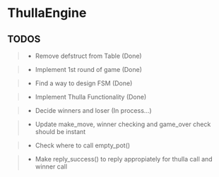 # ThullaEngine

## TODOS

>- Remove defstruct from Table (Done)

>- Implement 1st round of game (Done)

>- Find a way to design FSM (Done)

>- Implement Thulla Functionality (Done)

>- Decide winners and loser (In process...)

>- Update make_move, winner checking and game_over check should be instant

>- Check where to call empty_pot()

>- Make reply_success() to reply appropiately for thulla call and winner call



